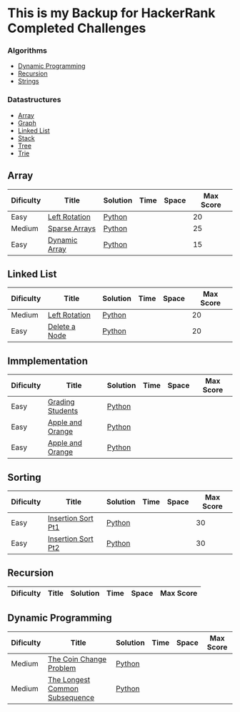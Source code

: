 # This is my Backup for HackerRank Completed Challenges

### Algorithms
* [Dynamic Programming](https://github.com/RamboBambo/Hacker_Rank#dynamic-programming)
* [Recursion](https://github.com/RamboBambo/Hacker_Rank#greedy)
* [Strings](https://github.com/RamboBambo/Hacker_Rank#string)

### Datastructures
* [Array](https://github.com/RamboBambo/Hacker_Rank#array)
* [Graph](https://github.com/RamboBambo/Hacker_Rank#graph)
* [Linked List](https://github.com/RamboBambo/Hacker_Rank#linked-list)
* [Stack](https://github.com/RamboBambo/Hacker_Rank#stack)
* [Tree](https://github.com/RamboBambo/Hacker_Rank#tree)
* [Trie](https://github.com/RamboBambo/Hacker_Rank#trie)

## Array
| Dificulty | Title                                                                                   | Solution                                                                                               | Time | Space | Max Score |
|-----------|-----------------------------------------------------------------------------------------|--------------------------------------------------------------------------------------------------------|------|-------|-----------|
| Easy      | [Left Rotation](https://www.hackerrank.com/challenges/ctci-array-left-rotation/problem) | [Python](https://github.com/RamboBambo/Hacker_Rank/blob/master/Data_Structures/Array/Left_Rotation.py) |      |       | 20        |
| Medium    | [Sparse Arrays](https://www.hackerrank.com/challenges/sparse-arrays/problem)            | [Python](https://github.com/RamboBambo/Hacker_Rank/blob/master/Data_Structures/Array/Sparse_Arrays.py) |      |       | 25        |
| Easy      | [Dynamic Array](https://www.hackerrank.com/challenges/sparse-arrays/problem)            | [Python](https://github.com/RamboBambo/Hacker_Rank/blob/master/Data_Structures/Array/Dynamic_Array.py) |      |       | 15        |

## Linked List
| Dificulty | Title                                                                                                        | Solution                                                                                                    | Time | Space | Max Score |
|-----------|--------------------------------------------------------------------------------------------------------------|-------------------------------------------------------------------------------------------------------------|------|-------|-----------|
| Medium    | [Left Rotation](https://www.hackerrank.com/challenges/detect-whether-a-linked-list-contains-a-cycle/problem) | [Python](https://github.com/RamboBambo/Hacker_Rank/blob/master/Data_Structures/LinkList/Cycle_Detection.py) |      |       | 20        |
| Easy      | [Delete a Node](https://www.hackerrank.com/challenges/delete-a-node-from-a-linked-list/problem)              | [Python](https://github.com/RamboBambo/Hacker_Rank/blob/master/Data_Structures/LinkList/Delete_a_Node.py)   |      |       | 20        |
 
## Immplementation
| Dificulty | Title                                                                              | Solution                                                                                           | Time | Space | Max Score |
|-----------|------------------------------------------------------------------------------------|----------------------------------------------------------------------------------------------------|------|-------|-----------|
| Easy      | [Grading Students](https://www.hackerrank.com/challenges/grading/problem)          | [Python](https://github.com/RamboBambo/Hacker_Rank/blob/master/Implementation/Grading_students.py) |      |       |           |
| Easy      | [Apple and Orange](https://www.hackerrank.com/challenges/apple-and-orange/problem) | [Python](https://github.com/RamboBambo/Hacker_Rank/blob/master/Implementation/Apple_and_Orange.py) |      |       |           |
| Easy      | [Apple and Orange](https://www.hackerrank.com/challenges/between-two-sets/problem) | [Python](https://github.com/RamboBambo/Hacker_Rank/blob/master/Implementation/Between_Two_Sets.py) |      |       |           |

## Sorting
| Dificulty | Title                  | Solution                                                                                                 | Time | Space | Max Score |
|-----------|------------------------|----------------------------------------------------------------------------------------------------------|------|-------|-----------|
| Easy      | [Insertion Sort Pt1]() | [Python](https://github.com/RamboBambo/Hacker_Rank/blob/master/Algorithms/Sorting/Insertion_Sort_Pt1.py) |      |       | 30        |
| Easy      | [Insertion Sort Pt2]() | [Python](https://github.com/RamboBambo/Hacker_Rank/blob/master/Algorithms/Sorting/Insertion_Sort_Pt2.py) |      |       | 30        |

## Recursion
| Dificulty | Title | Solution | Time | Space | Max Score |
|-----------|-------|----------|------|-------|-----------|

## Dynamic Programming
| Dificulty | Title                                                                                       | Solution                                                                                                            | Time | Space | Max Score |
|-----------|---------------------------------------------------------------------------------------------|---------------------------------------------------------------------------------------------------------------------|------|-------|-----------|
| Medium    | [The Coin Change Problem](https://www.hackerrank.com/challenges/coin-change/problem)        | [Python](https://github.com/RamboBambo/Hacker_Rank/blob/master/Data_Structures/Array/The_Coin_Change.py)            |      |       |           |
| Medium    | [The Longest Common Subsequence](https://www.hackerrank.com/challenges/coin-change/problem) | [Python](https://github.com/RamboBambo/Hacker_Rank/blob/master/Data_Structures/Array/Longest_Common_Subsequence.py) |      |       |           |

